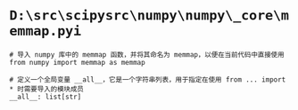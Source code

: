 # `D:\src\scipysrc\numpy\numpy\_core\memmap.pyi`

```
# 导入 numpy 库中的 memmap 函数，并将其命名为 memmap，以便在当前代码中直接使用
from numpy import memmap as memmap

# 定义一个全局变量 __all__，它是一个字符串列表，用于指定在使用 from ... import * 时需要导入的模块成员
__all__: list[str]
```
